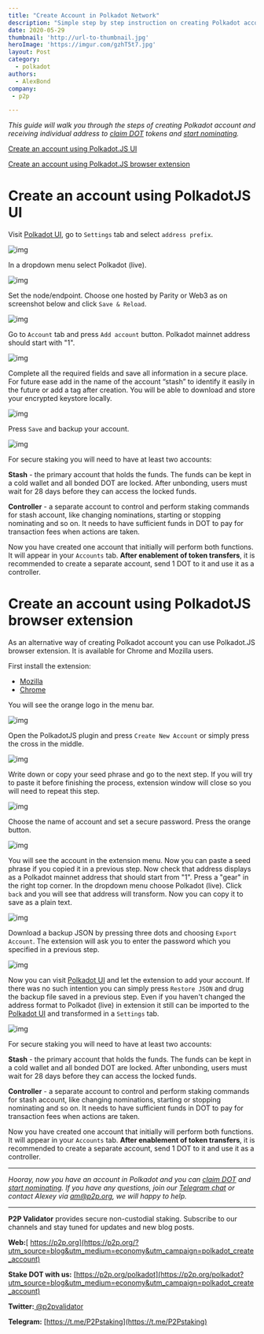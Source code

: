 ```yaml
---
title: "Create Account in Polkadot Network"
description: "Simple step by step instruction on creating Polkadot account"
date: 2020-05-29
thumbnail: 'http://url-to-thumbnail.jpg'
heroImage: 'https://imgur.com/gzhT5t7.jpg'
layout: Post
category:
  - polkadot
authors:
  - AlexBond
company:
 - p2p

---
```


*This guide will walk you through the steps of creating Polkadot account and receiving individual address to [claim DOT](https://economy.p2p.org/claim-dot-with-polkadotjs) tokens and [start nominating](https://economy.p2p.org/polkadot-nomination-guide).* 

[Create an account using Polkadot.JS UI](#create-an-account-using-polkadotjs-ui)

[Create an account using Polkadot.JS browser extension](#create-an-account-using-polkadotjs-browser-extension)

# Create an account using PolkadotJS UI

Visit [Polkadot UI](https://polkadot.js.org/apps/#/accounts), go to `Settings` tab and select `address prefix`.



![img](https://imgur.com/Jjnt22B.jpg)



In a dropdown menu select Polkadot (live). 



![img](https://imgur.com/TzhfosM.jpg)



Set the node/endpoint. Choose one hosted by Parity or Web3 as on screenshot below and click `Save & Reload`.



![img](https://imgur.com/mavyiRy.jpg)



Go to `Account` tab and press `Add account` button. Polkadot mainnet address should start with "1".



![img](https://imgur.com/xzOWgoF.jpg)



Complete all the required fields and save all information in a secure place. For future ease add in the name of the account “stash” to identify it easily in the future or add a tag after creation. You will be able to download and store your encrypted keystore locally. 



![img](https://imgur.com/64kJReJ.jpg)



Press `Save` and backup your account.



![img](https://imgur.com/Rzkk2kq.jpg)



For secure staking you will need to have at least two accounts:

**Stash** - the primary account that holds the funds. The funds can be kept in a cold wallet and all bonded DOT are locked. After unbonding, users must wait for 28 days before they can access the locked funds.

**Controller** - a separate account to control and perform staking commands for stash account, like changing nominations, starting or stopping nominating and so on. It needs to have sufficient funds in DOT to pay for transaction fees when actions are taken.

Now you have created one account that initially will perform both functions. It will appear in your `Accounts` tab. **After enablement of token transfers**, it is recommended to create a separate account, send 1 DOT to it and use it as a controller.

# Create an account using PolkadotJS browser extension

As an alternative way of creating Polkadot account you can use Polkadot.JS browser extension. It is available for Chrome and Mozilla users.

First install the extension:

- [Mozilla](https://addons.mozilla.org/en-US/firefox/addon/polkadot-js-extension)
- [Chrome](https://chrome.google.com/webstore/detail/polkadot%7Bjs%7D-extension/mopnmbcafieddcagagdcbnhejhlodfdd?hl=en)

You will see the orange logo in the menu bar.



![img](https://imgur.com/2xGcVGY.jpg)



Open the PolkadotJS plugin and press `Create New Account` or simply press the cross in the middle.



![img](https://imgur.com/SWiMIGC.jpg)

 

Write down or copy your seed phrase and go to the next step. If you will try to paste it before finishing the process, extension window will close so you will need to repeat this step. 



![img](https://imgur.com/5A5KzTw.jpg)



Choose the name of account and set a secure password. Press the orange button.



![img](https://imgur.com/uAcQ0oW.jpg)



You will see the account in the extension menu. Now you can paste a seed phrase if you copied it in a previous step. Now check that address displays as a Polkadot mainnet address that should start from "1". Press a "gear" in the right top corner. In the dropdown menu choose Polkadot (live). Click `back` and you will see that address will transform. Now you can copy it to save as a plain text.



![img](https://imgur.com/YO2VtTR.jpg)



Download a backup JSON by pressing three dots and choosing `Export Account`. The extension will ask you to enter the password which you specified in a previous step.



![img](https://imgur.com/ziQBfKM.jpg)



Now you can visit [Polkadot UI](https://polkadot.js.org/apps/#/accounts) and let the extension to add your account. If there was no such intention you can simply press `Restore JSON` and drug the backup file saved in a previous step. Even if you haven't changed the address format to Polkadot (live) in extension it still can be imported to the [Polkadot UI](https://polkadot.js.org/apps/#/accounts) and transformed in a `Settings` tab.



![img](https://imgur.com/MRbiTMu.jpg)



For secure staking you will need to have at least two accounts:

**Stash** - the primary account that holds the funds. The funds can be kept in a cold wallet and all bonded DOT are locked. After unbonding, users must wait for 28 days before they can access the locked funds.

**Controller** - a separate account to control and perform staking commands for stash account, like changing nominations, starting or stopping nominating and so on. It needs to have sufficient funds in DOT to pay for transaction fees when actions are taken.

Now you have created one account that initially will perform both functions. It will appear in your `Accounts` tab. **After enablement of token transfers**, it is recommended to create a separate account, send 1 DOT to it and use it as a controller.

------

*Hooray, now you have an account in Polkadot and you can [claim DOT](https://economy.p2p.org/how-to-claim-dot-tokens-with-pokadot-js) and [start nominating](https://economy.p2p.org/how-to-nominate-validators-in-polkadot). If you have any questions, join our [Telegram chat](https://t.me/P2Pstaking) or contact Alexey via am@p2p.org, we will happy to help.*

------

**P2P Validator** provides secure non-custodial staking. Subscribe to our channels and stay tuned for updates and new blog posts.

**Web:**[ https://p2p.org](https://p2p.org/?utm_source=blog&utm_medium=economy&utm_campaign=polkadot_create_account)

**Stake DOT with us:** [https://p2p.org/polkadot](https://p2p.org/polkadot?utm_source=blog&utm_medium=economy&utm_campaign=polkadot_create_account)

**Twitter:**[ @p2pvalidator](https://twitter.com/p2pvalidator)

**Telegram:** [https://t.me/P2Pstaking](https://t.me/P2Pstaking)